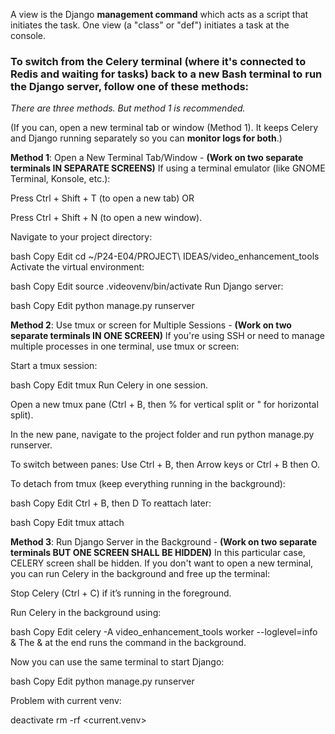 A view is the Django **management command** which acts as a script that initiates the task. One view (a "class" or "def") initiates a task at the console.

### To switch from the Celery terminal (where it's connected to Redis and waiting for tasks) back to a new Bash terminal to run the Django server, follow one of these methods: 


*There are three methods. But method 1 is recommended.*

(If you can, open a new terminal tab or window (Method 1). It keeps Celery and Django running separately so you can **monitor logs for both**.)

**Method 1**: Open a New Terminal Tab/Window - **(Work on two separate terminals IN SEPARATE SCREENS)**
If using a terminal emulator (like GNOME Terminal, Konsole, etc.):

Press Ctrl + Shift + T (to open a new tab) OR

Press Ctrl + Shift + N (to open a new window).

Navigate to your project directory:

bash
Copy
Edit
cd ~/P24-E04/PROJECT\ IDEAS/video_enhancement_tools
Activate the virtual environment:

bash
Copy
Edit
source .videovenv/bin/activate
Run Django server:

bash
Copy
Edit
python manage.py runserver

**Method 2**: Use tmux or screen for Multiple Sessions - **(Work on two separate terminals IN ONE SCREEN)**
If you're using SSH or need to manage multiple processes in one terminal, use tmux or screen:

Start a tmux session:

bash
Copy
Edit
tmux
Run Celery in one session.

Open a new tmux pane (Ctrl + B, then % for vertical split or " for horizontal split).

In the new pane, navigate to the project folder and run python manage.py runserver.

To switch between panes:
Use Ctrl + B, then Arrow keys or Ctrl + B then O.

To detach from tmux (keep everything running in the background):

bash
Copy
Edit
Ctrl + B, then D
To reattach later:

bash
Copy
Edit
tmux attach

**Method 3**: Run Django Server in the Background - **(Work on two separate terminals BUT ONE SCREEN SHALL BE HIDDEN)** In this particular case, CELERY screen shall be hidden.
If you don't want to open a new terminal, you can run Celery in the background and free up the terminal:

Stop Celery (Ctrl + C) if it’s running in the foreground.

Run Celery in the background using:

bash
Copy
Edit
celery -A video_enhancement_tools worker --loglevel=info &
The & at the end runs the command in the background.

Now you can use the same terminal to start Django:

bash
Copy
Edit
python manage.py runserver




Problem with current venv:

deactivate
rm -rf <current.venv>
